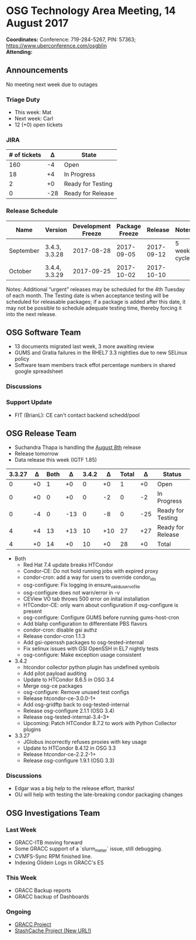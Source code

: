 # OSG Technology Area Meeting, 14 August 2017

**Coordinates:** Conference: 719-284-5267, PIN: 57363; <https://www.uberconference.com/osgblin>  
**Attending:**   


## Announcements

No meeting next week due to outages  


### Triage Duty

-   This week: Mat
-   Next week: Carl
-   12 (+0) open tickets


### JIRA

| # of tickets | &Delta; | State             |
|------------ |------- |----------------- |
| 160          | -4      | Open              |
| 18           | +4      | In Progress       |
| 2            | +0      | Ready for Testing |
| 0            | -28     | Ready for Release |


### Release Schedule

| Name      | Version       | Development Freeze | Package Freeze | Release    | Notes        |
|--------- |------------- |------------------ |-------------- |---------- |------------ |
| September | 3.4.3, 3.3.28 | 2017-08-28         | 2017-09-05     | 2017-09-12 | 5 week cycle |
| October   | 3.4.4, 3.3.29 | 2017-09-25         | 2017-10-02     | 2017-10-10 |              |

Notes: Additional “urgent” releases may be scheduled for the 4th Tuesday of each month. The Testing date is when acceptance testing will be scheduled for releasable packages; if a package is added after this date, it may not be possible to schedule adequate testing time, thereby forcing it into the next release.  


## OSG Software Team

-   13 documents migrated last week, 3 more awaiting review
-   GUMS and Gratia failures in the RHEL7 3.3 nightlies due to new SELinux policy
-   Software team members track effot percentage numbers in shared google spreadsheet


### Discussions


### Support Update

-   FIT (BrianL): CE can't contact backend schedd/pool


## OSG Release Team

-   Suchandra Thapa is handling the [August 8th](https://jira.opensciencegrid.org/issues/?filter=15254&jql=project%252520%25253D%252520SOFTWARE%252520AND%252520labels%252520in%252520(3.3.26%25252C%2525203.4.1)%252520ORDER%252520BY%252520status%252520ASC%25252C%252520priority%252520DESC%25252C%252520assignee%252520ASC) release
-   Release tomorrow
-   Data release this week (IGTF 1.85)

| 3.3.27 | &Delta; | Both | &Delta; | 3.4.2 | &Delta; | Total | &Delta; | Status            |
|------ |------- |---- |------- |----- |------- |----- |------- |----------------- |
| 0      | +0      | 1    | +0      | 0     | +0      | 1     | +0      | Open              |
| 0      | +0      | 0    | +0      | 0     | -2      | 0     | -2      | In Progress       |
| 0      | -4      | 0    | -13     | 0     | -8      | 0     | -25     | Ready for Testing |
| 4      | +4      | 13   | +13     | 10    | +10     | 27    | +27     | Ready for Release |
| 4      | +0      | 14   | +0      | 10    | +0      | 28    | +0      | Total             |

-   Both  
    -   Red Hat 7.4 update breaks HTCondor
    -   Condor-CE: Do not hold running jobs with expired proxy
    -   condor-cron: add a way for users to override condor<sub>ids</sub>
    -   osg-configure: Fix logging in ensure<sub>valid</sub><sub>user</sub><sub>vo</sub><sub>file</sub>
    -   osg-configure does not warn/error in -v
    -   CEView VO tab throws 500 error on inital installation
    -   HTCondor-CE: only warn about configuration if osg-configure is present
    -   osg-configure: Configure GUMS before running gums-host-cron
    -   Add blahp configuration to differentiate PBS flavors
    -   condor-cron: disable gsi authz
    -   Release condor-cron 1.1.3
    -   Add gsi-openssh packages to osg-tested-internal
    -   Fix selinux issues with GSI OpenSSH in EL7 nightly tests
    -   osg-configure: Make exception usage consistent
-   3.4.2  
    -   htcondor collector python plugin has undefined symbols
    -   Add pilot payload auditing
    -   Update to HTCondor 8.6.5 in OSG 3.4
    -   Merge osg-ce packages
    -   osg-configure: Remove unused test configs
    -   Release htcondor-ce-3.0.0-1+
    -   Add osg-gridftp back to osg-tested-internal
    -   Release osg-configure 2.1.1 (OSG 3.4)
    -   Release osg-tested-internal-3.4-3+
    -   Upcoming: Patch HTCondor 8.7.2 to work with Python Collector plugins
-   3.3.27  
    -   JGlobus incorrectly refuses proxies with key usage
    -   Update to HTCondor 8.4.12 in OSG 3.3
    -   Release htcondor-ce-2.2.2-1+
    -   Release osg-configure 1.9.1 (OSG 3.3)


### Discussions

-   Edgar was a big help to the release effort, thanks!
-   OU will help with testing the late-breaking condor packaging changes


## OSG Investigations Team


### Last Week

-   GRACC-ITB moving forward
-   Some GRACC support of a \`slurm<sub>meter</sub>\` issue, still debugging.
-   CVMFS-Sync RPM finished line.
-   Indexing Glidein Logs in GRACC's ES


### This Week

-   GRACC Backup reports
-   GRACC backup of Dashboards


### Ongoing

-   [GRACC Project](https://jira.opensciencegrid.org/projects/GRACC/)
-   [StashCache Project (New URL!)](https://opensciencegrid.github.io/StashCache/)
